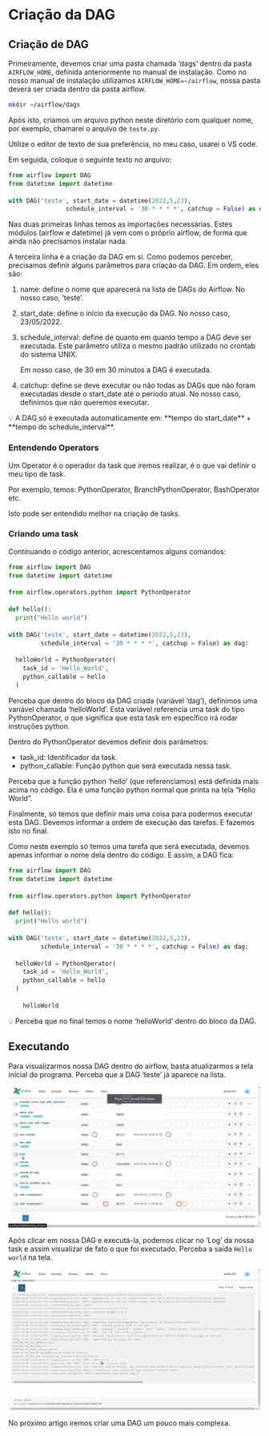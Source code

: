 # Criação da DAG

## Criação de DAG

Primeiramente, devemos criar uma pasta chamada ‘dags’ dentro da pasta `AIRFLOW_HOME`, definida anteriormente no manual de instalação. Como no nosso manual de instalação utilizamos `AIRFLOW_HOME=~/airflow`, nossa pasta deverá ser criada dentro da pasta airflow.

```bash
mkdir ~/airflow/dags
```

Após isto, criamos um arquivo python neste diretório com qualquer nome, por exemplo, chamarei o arquivo de `teste.py`.

Utilize o editor de texto de sua preferência, no meu caso, usarei o VS code.

Em seguida, coloque o seguinte texto no arquivo:

```python
from airflow import DAG
from datetime import datetime

with DAG('teste', start_date = datetime(2022,5,23),
				schedule_interval = '30 * * * *', catchup = False) as dag:
```

Nas duas primeiras linhas temos as importações necessárias. Estes módulos (airflow e datetime) já vem com o próprio airflow, de forma que ainda não precisamos instalar nada.

A terceira linha é a criação da DAG em si. Como podemos perceber, precisamos definir alguns parâmetros para criação da DAG. Em ordem, eles são:

1. name: define o nome que aparecerá na lista de DAGs do Airflow. No nosso caso, ‘teste’.
2. start_date: define o início da execução da DAG. No nosso caso, 23/05/2022.
3. schedule_interval: define de quanto em quanto tempo a DAG deve ser executada. Este parâmetro utiliza o mesmo padrão utilizado no crontab do sistema UNIX.
    
    Em nosso caso, de 30 em 30 minutos a DAG é executada.
    
4. catchup: define se deve executar ou não todas as DAGs que não foram executadas desde o start_date até o período atual. No nosso caso, definimos que não queremos executar.

<aside>
💡 A DAG só é executada automaticamente em: **tempo do start_date** + **tempo do schedule_interval**.

</aside>

### Entendendo Operators

Um Operator é o operador da task que iremos realizar, é o que vai definir o meu tipo de task.

Por exemplo, temos: PythonOperator, BranchPythonOperator, BashOperator etc.

Isto pode ser entendido melhor na criação de tasks.

### Criando uma task

Continuando o código anterior, acrescentamos alguns comandos:

```python
from airflow import DAG
from datetime import datetime

from airflow.operators.python import PythonOperator

def hello():
  print("Hello world")

with DAG('teste', start_date = datetime(2022,5,23),
         schedule_interval = '30 * * * *', catchup = False) as dag:
  
  helloWorld = PythonOperator(
    task_id = 'Hello_World',
    python_callable = hello
  )
```

Perceba que dentro do bloco da DAG criada (variável ‘dag’), definimos uma variável chamada ‘helloWorld’. Esta variável referencia uma task do tipo PythonOperator, o que significa que esta task em específico irá rodar instruções python.

Dentro do PythonOperator devemos definir dois parâmetros:

- task_id: Identificador da task.
- python_callable: Função python que será executada nessa task.

Perceba que a função python ‘hello’ (que referenciamos) está definida mais acima no código. Ela é uma função python normal que printa na tela “Hello World”.

Finalmente, só temos que definir mais uma coisa para podermos executar esta DAG. Devemos informar a ordem de execução das tarefas. E fazemos isto no final.

Como neste exemplo só temos uma tarefa que será executada, devemos apenas informar o nome dela dentro do código. E assim, a DAG fica:

```python
from airflow import DAG
from datetime import datetime

from airflow.operators.python import PythonOperator

def hello():
  print("Hello world")

with DAG('teste', start_date = datetime(2022,5,23),
         schedule_interval = '30 * * * *', catchup = False) as dag:
  
  helloWorld = PythonOperator(
    task_id = 'Hello_World',
    python_callable = hello
  )

	helloWorld
```

<aside>
💡 Perceba que no final temos o nome ‘helloWorld’ dentro do bloco da DAG.

</aside>

## Executando

Para visualizarmos nossa DAG dentro do airflow, basta atualizarmos a tela inicial do programa. Perceba que a DAG ‘teste’ já aparece na lista.

![Untitled](Criac%CC%A7a%CC%83o%20da%20DAG/Untitled.png)

Após clicar em nossa DAG e executá-la, podemos clicar no ‘Log’ da nossa task e assim visualizar de fato o que foi executado. Perceba a saída `Hello world` na tela.

![Untitled](Criac%CC%A7a%CC%83o%20da%20DAG/Untitled%201.png)

No próximo artigo iremos criar uma DAG um pouco mais complexa.